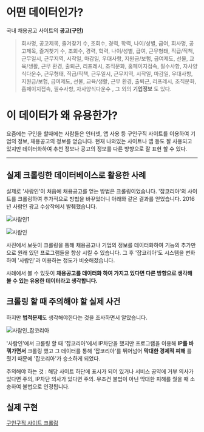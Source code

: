 # 어떤 데이터인가?

국내 채용공고 사이트의 **공고(구인)** 

> 회사명, 공고제목, 즐겨찾기 수, 조회수, 경력, 학력, 나이/성별, 급여, 회사명, 공고제목, 즐겨찾기 수, 조회수, 경력, 학력, 나이/성별, 급여, 근무형태, 직급/직책, 근무일시, 근무지역, 시작일, 마감일, 우대사항, 지원금/보험, 급여제도, 선물, 교육/생활, 근무 환경, 출퇴근, 리프레시, 조직문화, 홈페이지접속, 필수사항, 자사양식다운수, 근무형태, 직급/직책, 근무일시, 근무지역, 시작일, 마감일, 우대사항, 지원금/보험, 급여제도, 선물, 교육/생활, 근무 환경, 출퇴근, 리프레시, 조직문화, 홈페이지접속, 필수사항, 자사양식다운수 , 그 외의 **기업정보** 도 있다.

# 이 데이터가 왜 유용한가?

요즘에는 구인을 할때에는 사람들은 인터넷, 앱 사용 등 구인구직 사이트를 이용하여 기업의 정보, 채용공고의 정보를 얻습니다.
현재 나와있는 사이트나 앱 등도 잘 사용되고 있지만 데이터화하여 추천 정보나 공고의 정보를 다른 방향으로 잘 표현 할 수 있다.

* * *

## 실제 크롤링한 데이터베이스로 활용한 사례

실제로 '사람인'이 처음에 채용공고를 얻는 방법은 크롤링이었습니다. '잡코리아'의 사이트를 크롤링하여 추가적으로 방법을 바꾸었더니 아래와 같은 결과를 얻었습니다. 2016년 사람인 광고 수상작에서 발췌했습니다.

![사람인1](https://user-images.githubusercontent.com/46266247/56227940-919d6500-60b1-11e9-926e-f805367a0027.JPG)

![사람인](https://user-images.githubusercontent.com/46266247/56227943-93672880-60b1-11e9-870f-7518bd6bf021.JPG)


사진에서 보듯이 크롤링을 통해 채용공고나 기업의 정보를 데이터화하여 기능의 추가만으로 원래 있던 프로그램들을 향상 시킬 수 있습니다. 그 후 '잡코리아'도 시스템을 변화하여 '사람인'과 이용하는 정도가 비슷해졌습니다.

사례에서 볼 수 있듯이 **채용공고를 데이터화 하여 가지고 있다면 다른 방향으로 생각해 볼 수 있는 유용한 데이터라고 생각합니다.**

## 크롤링 할 때 주의해야 할 실제 사건

하지만 **법적문제**도 생각해야한다는 것을 조사하면서 알았습니다.

![사람인_잡코리아](https://user-images.githubusercontent.com/46266247/56228216-3ae45b00-60b2-11e9-9772-2b656c9d0ce5.JPG)

'사람인'에서 크롤링 할 때 '잡코리아'에서 IP차단을 했지만 프로그램을 이용해 **IP를 바꿔가면서** 크롤링 했고 그 데이터를 통해 '잡코리아'를 뛰어넘어 **막대한 경제적 피해** 를 줬기 때문에 '잡코리아'가 승소하게 되었다.

주의해야 하는 것 : 해당 사이트 하단에 표시가 되어 있거나 서비스 공약에 거부 의사가 있다면 주의, IP차단 의사가 있다면 주의.
무조건 불법이 아닌 막대한 피해를 줬을 때 소송하여 불법으로 인정됩니다.





## 실제 구현 

[구인구직 사이트 크롤링](https://github.com/chanp5660/chanp5660/blob/master/Second/Last.md)

